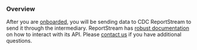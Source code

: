 ### Overview

After you are [onboarded](./onboarding.html), you will be sending data to CDC ReportStream to send it through the intermediary.  ReportStream has [robust documentation](https://reportstream.cdc.gov/resources/api) on how to interact with its API.
Please [contact us](mailto:cdc-ti@flexion.us) if you have additional questions.
